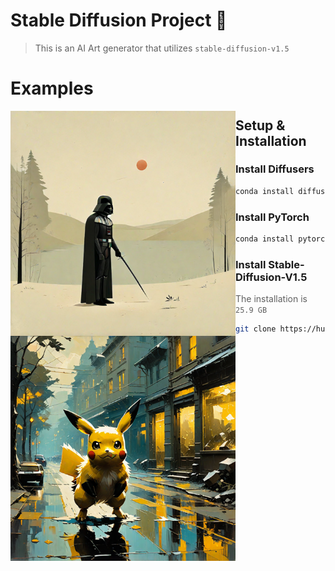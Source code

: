 # Stable Diffusion Project 🎨

> This is an AI Art generator that utilizes `stable-diffusion-v1.5`

# Examples

<img src="./media/medieval darth vader.png" style="float: left;" height=360px>
<img src="./media/pokemon digital art.png" style="float: left;" height=360px>

## Setup & Installation

### Install Diffusers
```bash
conda install diffusers
```

### Install PyTorch
```bash
conda install pytorch torchvision torchaudio pytorch-cuda=12.1 -c pytorch -c nvidia
```

### Install Stable-Diffusion-V1.5
> The installation is `25.9 GB`

```bash
git clone https://huggingface.co/runwayml/stable-diffusion-v1-5
```
